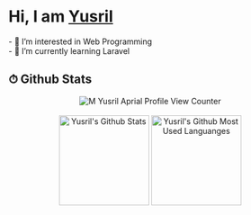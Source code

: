 <h1>
<!--   Hi
  <img src="https://media.giphy.com/media/hvRJCLFzcasrR4ia7z/giphy.gif" width="32">
  , I am
  <a href="https://yusrilaprial.github.io/cv" target="_blank">
    <b>M Yusril Aprial</b>
  </a> 💻 -->
  Hi, I am <a href="https://yusrilaprial.github.io/cv" target="_blank"><b>Yusril</b></a>
</h1> 
- 👀 I’m interested in Web Programming </br>
- 🌱 I’m currently learning Laravel

## ⏱ Github Stats

<div align="center">
  <img alt="M Yusril Aprial Profile View Counter" src="https://komarev.com/ghpvc/?username=yusrilaprial&color=brightgreen&style=flat-square&label=Profile+Views"/>

  </br>
  </br>

  <img alt="Yusril's Github Stats" src="https://github-readme-stats.vercel.app/api?username=yusrilaprial&show_icons=true&theme=shades-of-purple&hide_border=true&count_private=true" height="160"/>

  <img alt="Yusril's Github Most Used Languanges" src="https://github-readme-stats.vercel.app/api/top-langs/?username=yusrilaprial&layout=compact&hide=shell&theme=shades-of-purple&hide_border=true" height="160"/>
  
</div>
